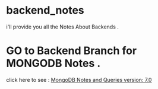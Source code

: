 # backend_notes
i'll provide you all the Notes About Backends .
# GO to Backend Branch for MONGODB Notes .
click here to see : [MongoDB Notes and Queries version: 7.0](https://github.com/nikkhyro-dev/backend_notes/tree/backend)
